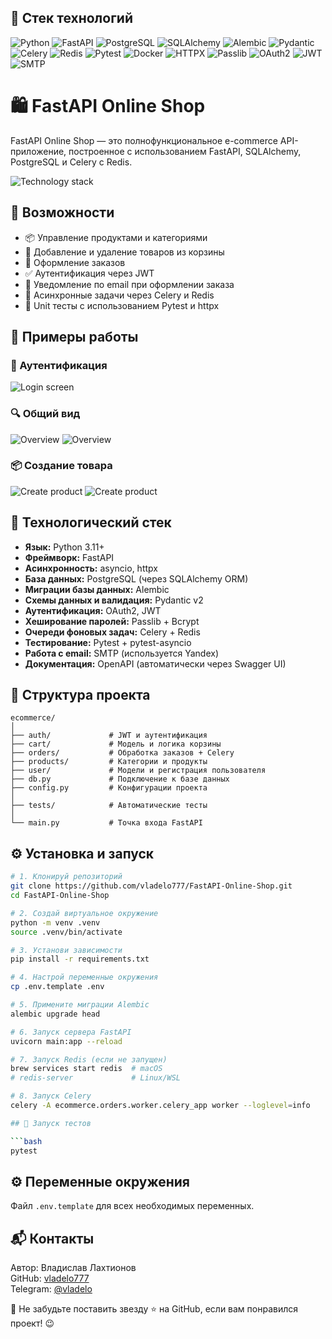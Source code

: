 ## 🚀 Стек технологий
![Python](https://img.shields.io/badge/Python-3.11-blue?style=for-the-badge&logo=python&logoColor=white)
![FastAPI](https://img.shields.io/badge/FastAPI-0.115.2-009688?style=for-the-badge&logo=fastapi&logoColor=white)
![PostgreSQL](https://img.shields.io/badge/PostgreSQL-17-336791?style=for-the-badge&logo=postgresql&logoColor=white)
![SQLAlchemy](https://img.shields.io/badge/SQLAlchemy-2.0-red?logo=sqlalchemy)
![Alembic](https://img.shields.io/badge/Alembic-Migrations-8A2BE2)
![Pydantic](https://img.shields.io/badge/Pydantic-Validation-3776AB)
![Celery](https://img.shields.io/badge/Celery-TaskQueue-37814A?logo=celery)
![Redis](https://img.shields.io/badge/Redis-Broker-DC382D?logo=redis)
![Pytest](https://img.shields.io/badge/Pytest-Testing-0A9EDC?logo=pytest)
![Docker](https://img.shields.io/badge/Docker-Container-2496ED?logo=docker)
![HTTPX](https://img.shields.io/badge/httpx-AsyncClient-blueviolet)
![Passlib](https://img.shields.io/badge/Passlib-Bcrypt-FF6F61)
![OAuth2](https://img.shields.io/badge/Auth-OAuth2-blue)
![JWT](https://img.shields.io/badge/JWT-Token-000000?logo=jsonwebtokens)
![SMTP](https://img.shields.io/badge/SMTP-YandexMail-yellow)

# 🛍️ FastAPI Online Shop

FastAPI Online Shop — это полнофункциональное e-commerce API-приложение, построенное с использованием FastAPI, SQLAlchemy, PostgreSQL и Celery с Redis.

![Technology stack](docs/screenshots/technology-stack.png)

## 🚀 Возможности

- 📦 Управление продуктами и категориями
- 🛒 Добавление и удаление товаров из корзины
- 🧾 Оформление заказов
- ✅ Аутентификация через JWT
- 📧 Уведомление по email при оформлении заказа
- 🧵 Асинхронные задачи через Celery и Redis
- 🧪 Unit тесты с использованием Pytest и httpx

## 📸 Примеры работы

### 🔐 Аутентификация
![Login screen](docs/screenshots/login.png)

### 🔍 Общий вид
![Overview](docs/screenshots/overview-1.png)
![Overview](docs/screenshots/overview-2.png)

### 📦 Создание товара
![Create product](docs/screenshots/create-product-1.png)
![Create product](docs/screenshots/create-product-2.png)

## 🧰 Технологический стек

- **Язык:** Python 3.11+
- **Фреймворк:** FastAPI
- **Асинхронность:** asyncio, httpx
- **База данных:** PostgreSQL (через SQLAlchemy ORM)
- **Миграции базы данных:** Alembic
- **Схемы данных и валидация:** Pydantic v2
- **Аутентификация:** OAuth2, JWT
- **Хеширование паролей:** Passlib + Bcrypt
- **Очереди фоновых задач:** Celery + Redis
- **Тестирование:** Pytest + pytest-asyncio
- **Работа с email:** SMTP (используется Yandex)
- **Документация:** OpenAPI (автоматически через Swagger UI)


## 📂 Структура проекта

```
ecommerce/
│
├── auth/             # JWT и аутентификация
├── cart/             # Модель и логика корзины
├── orders/           # Обработка заказов + Celery
├── products/         # Категории и продукты
├── user/             # Модели и регистрация пользователя
├── db.py             # Подключение к базе данных
├── config.py         # Конфигурации проекта
│
├── tests/            # Автоматические тесты
│
└── main.py           # Точка входа FastAPI
```

## ⚙️ Установка и запуск

```bash
# 1. Клонируй репозиторий
git clone https://github.com/vladelo777/FastAPI-Online-Shop.git
cd FastAPI-Online-Shop

# 2. Создай виртуальное окружение
python -m venv .venv
source .venv/bin/activate

# 3. Установи зависимости
pip install -r requirements.txt

# 4. Настрой переменные окружения
cp .env.template .env

# 5. Примените миграции Alembic
alembic upgrade head

# 6. Запуск сервера FastAPI
uvicorn main:app --reload

# 7. Запуск Redis (если не запущен)
brew services start redis  # macOS
# redis-server             # Linux/WSL

# 8. Запуск Celery
celery -A ecommerce.orders.worker.celery_app worker --loglevel=info

## 🧪 Запуск тестов

```bash
pytest
```

## ⚙️ Переменные окружения

Файл `.env.template` для всех необходимых переменных.


## 📬 **Контакты**

Автор: Владислав Лахтионов  
GitHub: [vladelo777](https://github.com/vladelo777)  
Telegram: [@vladelo](https://t.me/vladelo)  

💌 Не забудьте поставить звезду ⭐ на GitHub, если вам понравился проект! 😉
